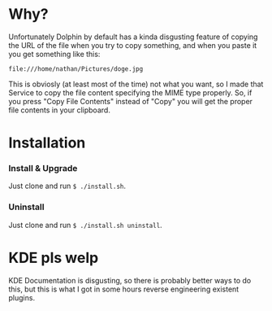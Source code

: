 # Why?
Unfortunately Dolphin by default has a kinda disgusting feature of copying the URL of the file when you try to copy something, and when you paste it you get something like this:
```
file:///home/nathan/Pictures/doge.jpg
```

This is obviosly (at least most of the time) not what you want, so I made that Service to copy the file content specifying the MIME type properly. So, if you press "Copy File Contents" instead of "Copy" you will get the proper file contents in your clipboard.

# Installation
### Install & Upgrade
Just clone and run ``$ ./install.sh``.

### Uninstall
Just clone and run ``$ ./install.sh uninstall``.


# KDE pls welp

KDE Documentation is disgusting, so there is probably better ways to do this, but this is what I got in some hours reverse engineering existent plugins.
